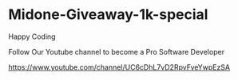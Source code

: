 # Midone-Giveaway-1k-special
Happy Coding

Follow Our Youtube channel to become a Pro Software Developer

https://www.youtube.com/channel/UC6cDhL7vD2RpvFveYwpEzSA
